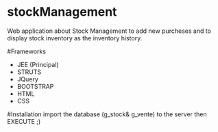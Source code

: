 # stockManagement
Web application about Stock Management to add new purcheses and to display stock inventory as the inventory history.


#Frameworks
- JEE (Principal)
- STRUTS
- JQuery
- BOOTSTRAP
- HTML
- CSS


#Installation
import the database (g_stock& g_vente) to the server then EXECUTE ;)
